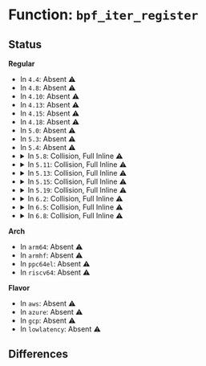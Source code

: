 # Function: <code>bpf_iter_register</code>

## Status
<b>Regular</b>
<ul>
<li>
In <code>4.4</code>: Absent ⚠️
</li>
<li>
In <code>4.8</code>: Absent ⚠️
</li>
<li>
In <code>4.10</code>: Absent ⚠️
</li>
<li>
In <code>4.13</code>: Absent ⚠️
</li>
<li>
In <code>4.15</code>: Absent ⚠️
</li>
<li>
In <code>4.18</code>: Absent ⚠️
</li>
<li>
In <code>5.0</code>: Absent ⚠️
</li>
<li>
In <code>5.3</code>: Absent ⚠️
</li>
<li>
In <code>5.4</code>: Absent ⚠️
</li>
<li>
<details>
<summary>In <code>5.8</code>: Collision, Full Inline ⚠️</summary>

**Collision:** Static-Static Collision

**Inline:** Full

**Transformation:** False

**Instances:**

```
In net/netlink/af_netlink.c (ffffffff82d2d911)
Location: net/netlink/af_netlink.c:2819
Inline: True
Inline callers:
  - net/netlink/af_netlink.c:netlink_proto_init
```
```
In net/ipv6/route.c (ffffffff82d2fb3b)
Location: net/ipv6/route.c:6439
Inline: True
Inline callers:
  - net/ipv6/route.c:ip6_route_init
```
</details>
</li>
<li>
<details>
<summary>In <code>5.11</code>: Collision, Full Inline ⚠️</summary>

**Collision:** Static-Static Collision

**Inline:** Full

**Transformation:** False

**Instances:**

```
In net/netlink/af_netlink.c (ffffffff8301c459)
Location: net/netlink/af_netlink.c:2851
Inline: True
Inline callers:
  - net/netlink/af_netlink.c:netlink_proto_init
```
```
In net/ipv4/tcp_ipv4.c (ffffffff8301cdec)
Location: net/ipv4/tcp_ipv4.c:3016
Inline: True
Inline callers:
  - net/ipv4/tcp_ipv4.c:tcp_v4_init
```
```
In net/ipv4/udp.c (ffffffff8301d134)
Location: net/ipv4/udp.c:3231
Inline: True
Inline callers:
  - net/ipv4/udp.c:udp_init
```
```
In net/ipv6/route.c (ffffffff8301e72a)
Location: net/ipv6/route.c:6430
Inline: True
Inline callers:
  - net/ipv6/route.c:ip6_route_init
```
</details>
</li>
<li>
<details>
<summary>In <code>5.13</code>: Collision, Full Inline ⚠️</summary>

**Collision:** Static-Static Collision

**Inline:** Full

**Transformation:** False

**Instances:**

```
In net/netlink/af_netlink.c (ffffffff8322759a)
Location: net/netlink/af_netlink.c:2861
Inline: True
Inline callers:
  - net/netlink/af_netlink.c:netlink_proto_init
```
```
In net/ipv4/tcp_ipv4.c (ffffffff83227edb)
Location: net/ipv4/tcp_ipv4.c:3038
Inline: True
Inline callers:
  - net/ipv4/tcp_ipv4.c:tcp_v4_init
```
```
In net/ipv4/udp.c (ffffffff83228219)
Location: net/ipv4/udp.c:3302
Inline: True
Inline callers:
  - net/ipv4/udp.c:udp_init
```
```
In net/ipv6/route.c (ffffffff8322981d)
Location: net/ipv6/route.c:6501
Inline: True
Inline callers:
  - net/ipv6/route.c:ip6_route_init
```
</details>
</li>
<li>
<details>
<summary>In <code>5.15</code>: Collision, Full Inline ⚠️</summary>

**Collision:** Static-Static Collision

**Inline:** Full

**Transformation:** False

**Instances:**

```
In net/netlink/af_netlink.c (ffffffff8331193a)
Location: net/netlink/af_netlink.c:2874
Inline: True
Inline callers:
  - net/netlink/af_netlink.c:netlink_proto_init
```
```
In net/ipv4/tcp_ipv4.c (ffffffff833122f6)
Location: net/ipv4/tcp_ipv4.c:3308
Inline: True
Inline callers:
  - net/ipv4/tcp_ipv4.c:tcp_v4_init
```
```
In net/ipv4/udp.c (ffffffff8331267e)
Location: net/ipv4/udp.c:3317
Inline: True
Inline callers:
  - net/ipv4/udp.c:udp_init
```
```
In net/unix/af_unix.c (ffffffff8331345c)
Location: net/unix/af_unix.c:3378
Inline: True
Inline callers:
  - net/unix/af_unix.c:af_unix_init
```
```
In net/ipv6/route.c (ffffffff83313e34)
Location: net/ipv6/route.c:6661
Inline: True
Inline callers:
  - net/ipv6/route.c:ip6_route_init
```
</details>
</li>
<li>
<details>
<summary>In <code>5.19</code>: Collision, Full Inline ⚠️</summary>

**Collision:** Static-Static Collision

**Inline:** Full

**Transformation:** False

**Instances:**

```
In net/netlink/af_netlink.c (ffffffff834cb783)
Location: net/netlink/af_netlink.c:2860
Inline: True
Inline callers:
  - net/netlink/af_netlink.c:netlink_proto_init
```
```
In net/ipv4/tcp_ipv4.c (ffffffff834cc32f)
Location: net/ipv4/tcp_ipv4.c:3252
Inline: True
Inline callers:
  - net/ipv4/tcp_ipv4.c:tcp_v4_init
```
```
In net/ipv4/udp.c (ffffffff834cc757)
Location: net/ipv4/udp.c:3332
Inline: True
Inline callers:
  - net/ipv4/udp.c:udp_init
```
```
In net/unix/af_unix.c (ffffffff834cd7c2)
Location: net/unix/af_unix.c:3660
Inline: True
Inline callers:
  - net/unix/af_unix.c:af_unix_init
```
```
In net/ipv6/route.c (ffffffff834ce1c4)
Location: net/ipv6/route.c:6654
Inline: True
Inline callers:
  - net/ipv6/route.c:ip6_route_init
```
</details>
</li>
<li>
<details>
<summary>In <code>6.2</code>: Collision, Full Inline ⚠️</summary>

**Collision:** Static-Static Collision

**Inline:** Full

**Transformation:** False

**Instances:**

```
In net/netlink/af_netlink.c (ffffffff83f0dc99)
Location: net/netlink/af_netlink.c:2933
Inline: True
Inline callers:
  - net/netlink/af_netlink.c:netlink_proto_init
```
```
In net/ipv4/tcp_ipv4.c (ffffffff83f0ec06)
Location: net/ipv4/tcp_ipv4.c:3363
Inline: True
Inline callers:
  - net/ipv4/tcp_ipv4.c:tcp_v4_init
```
```
In net/ipv4/udp.c (ffffffff83f0f140)
Location: net/ipv4/udp.c:3460
Inline: True
Inline callers:
  - net/ipv4/udp.c:udp_init
```
```
In net/unix/af_unix.c (ffffffff83f1063e)
Location: net/unix/af_unix.c:3720
Inline: True
Inline callers:
  - net/unix/af_unix.c:af_unix_init
```
```
In net/ipv6/route.c (ffffffff83f1133f)
Location: net/ipv6/route.c:6661
Inline: True
Inline callers:
  - net/ipv6/route.c:ip6_route_init
```
</details>
</li>
<li>
<details>
<summary>In <code>6.5</code>: Collision, Full Inline ⚠️</summary>

**Collision:** Static-Static Collision

**Inline:** Full

**Transformation:** False

**Instances:**

```
In net/netlink/af_netlink.c (ffffffff837342a9)
Location: net/netlink/af_netlink.c:2907
Inline: True
Inline callers:
  - net/netlink/af_netlink.c:netlink_proto_init
```
```
In net/ipv4/tcp_ipv4.c (ffffffff83735216)
Location: net/ipv4/tcp_ipv4.c:3373
Inline: True
Inline callers:
  - net/ipv4/tcp_ipv4.c:tcp_v4_init
```
```
In net/ipv4/udp.c (ffffffff83735767)
Location: net/ipv4/udp.c:3623
Inline: True
Inline callers:
  - net/ipv4/udp.c:udp_init
```
```
In net/unix/af_unix.c (ffffffff83736c6e)
Location: net/unix/af_unix.c:3640
Inline: True
Inline callers:
  - net/unix/af_unix.c:af_unix_init
```
```
In net/ipv6/route.c (ffffffff8373798f)
Location: net/ipv6/route.c:6659
Inline: True
Inline callers:
  - net/ipv6/route.c:ip6_route_init
```
</details>
</li>
<li>
<details>
<summary>In <code>6.8</code>: Collision, Full Inline ⚠️</summary>

**Collision:** Static-Static Collision

**Inline:** Full

**Transformation:** False

**Instances:**

```
In net/netlink/af_netlink.c (ffffffff839687e9)
Location: net/netlink/af_netlink.c:2901
Inline: True
Inline callers:
  - net/netlink/af_netlink.c:netlink_proto_init
```
```
In net/ipv4/tcp_ipv4.c (ffffffff839697d6)
Location: net/ipv4/tcp_ipv4.c:3580
Inline: True
Inline callers:
  - net/ipv4/tcp_ipv4.c:tcp_v4_init
```
```
In net/ipv4/udp.c (ffffffff83969dd7)
Location: net/ipv4/udp.c:3612
Inline: True
Inline callers:
  - net/ipv4/udp.c:udp_init
```
```
In net/unix/af_unix.c (ffffffff8396b31e)
Location: net/unix/af_unix.c:3657
Inline: True
Inline callers:
  - net/unix/af_unix.c:af_unix_init
```
```
In net/ipv6/route.c (ffffffff8396c049)
Location: net/ipv6/route.c:6661
Inline: True
Inline callers:
  - net/ipv6/route.c:ip6_route_init
```
</details>
</li>
</ul>
<b>Arch</b>
<ul>
<li>
In <code>arm64</code>: Absent ⚠️
</li>
<li>
In <code>armhf</code>: Absent ⚠️
</li>
<li>
In <code>ppc64el</code>: Absent ⚠️
</li>
<li>
In <code>riscv64</code>: Absent ⚠️
</li>
</ul>
<b>Flavor</b>
<ul>
<li>
In <code>aws</code>: Absent ⚠️
</li>
<li>
In <code>azure</code>: Absent ⚠️
</li>
<li>
In <code>gcp</code>: Absent ⚠️
</li>
<li>
In <code>lowlatency</code>: Absent ⚠️
</li>
</ul>

## Differences
